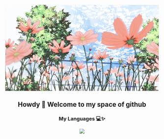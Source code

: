 <p align="center">
    <img src="https://raw.githubusercontent.com/kelsiegarcia/kelsiegarcia/main/_%20(1).gif" alt="Your GIF Description">
</p>

<h2 align="center">
  Howdy 👋 Welcome to my space of github
</h2>

 <h3 align="center">
   My Languages 💻✨
 </h3>
 
<p align="center">
  <a href="https://skillicons.dev">
    <img src="https://skillicons.dev/icons?i=js,html,css,python,cs,mysql,rails,react" />
  </a>
</p>
